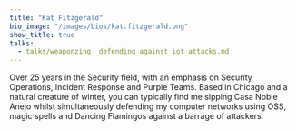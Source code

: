 ```yaml
---
title: "Kat Fitzgerald"
bio_image: "/images/bios/kat.fitzgerald.png"
show_title: true
talks:
  - talks/weaponzing__defending_against_iot_attacks.md
---
```

Over 25 years in the Security field, with an emphasis on Security Operations, Incident Response and Purple Teams. Based in Chicago and a natural creature of winter, you can typically find me sipping Casa Noble Anejo whilst simultaneously defending my computer networks using OSS, magic spells and Dancing Flamingos against a barrage of attackers.